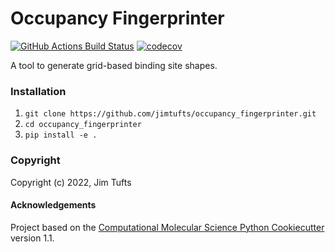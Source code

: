 Occupancy Fingerprinter
==============================
[//]: # (Badges)
[![GitHub Actions Build Status](https://github.com/jimtufts/occupancy_fingerprinter/workflows/CI/badge.svg)](https://github.com/jimtufts/occupancy_fingerprinter/actions?query=workflow%3ACI)
[![codecov](https://codecov.io/gh/jimtufts/occupancy_fingerprinter/branch/main/graph/badge.svg)](https://codecov.io/gh/jimtufts/occupancy_fingerprinter/branch/main)


A tool to generate grid-based binding site shapes.

### Installation
1) ```git clone https://github.com/jimtufts/occupancy_fingerprinter.git```
2) ```cd occupancy_fingerprinter```   
3) ```pip install -e .```

### Copyright

Copyright (c) 2022, Jim Tufts


#### Acknowledgements
 
Project based on the 
[Computational Molecular Science Python Cookiecutter](https://github.com/molssi/cookiecutter-cms) version 1.1.

